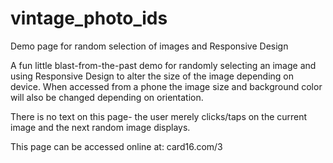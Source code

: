 # vintage_photo_ids
Demo page for random selection of images and Responsive Design

A fun little blast-from-the-past demo for randomly selecting an image 
and using Responsive Design to alter the size of the image depending 
on device. When accessed from a phone the image size and background 
color will also be changed depending on orientation.

There is no text on this page- the user merely clicks/taps on the current image and the next random image displays.

This page can be accessed online at: card16.com/3
